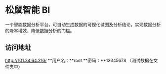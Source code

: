 # 松鼠智能 BI
一个智能数据分析平台，可自动生成数据的可视化试图及分析结论，实现数据分析的降本增效，降低数据分析的门槛。
## 访问地址
http://101.34.64.216/
**用户名：**root **密码：**12345678   （测试数据在文件夹中）
